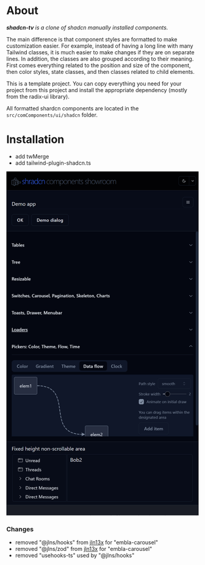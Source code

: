 # About

***shadcn-tv** is a clone of shadcn manually installed components.*

The main difference is that component styles are formatted to make customization easier.
For example, instead of having a long line with many Tailwind classes, it is much easier to make changes if they are on separate lines.
In addition, the classes are also grouped according to their meaning.
First comes everything related to the position and size of the component, then color styles, state classes, and then classes related to child elements.

This is a template project. You can copy everything you need for your project from this project and install the appropriate dependency (mostly from the radix-ui library).

All formatted shardcn components are located in the ```src/comComponents/ui/shadcn``` folder.

# Installation

* add twMerge
* add tailwind-plugin-shadcn.ts
  
![](src/assets/previews/2024-02-27_16-52-51.png)

### Changes
 * removed "@jlns/hooks" from [jln13x](https://github.com/jln13x) for "embla-carousel"
 * removed "@jlns/zod" from [jln13x](https://github.com/jln13x) for "embla-carousel"
 * removed "usehooks-ts" used by "@jlns/hooks"
